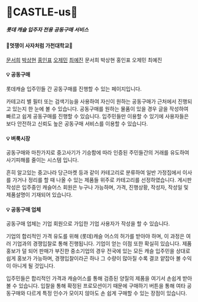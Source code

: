 # 🦅CASTLE-us🦅
##### 롯데 캐슬 입주자 전용 공동구매 서비스

#### 🦁멋쟁이 사자처럼 가천대학교🦁
[문서희](https://github.com/MunSeoHee)
[박상현](https://github.com/BbakSsang)
[홍인표](https://github.com/Inpyo-Hong)
[오제민](https://github.com/jasonoh22)
[최예진](https://github.com/chldppwls12)
문서희 박상현 홍인표 오제민 최예진
 

#### 💡 공동구매
롯데캐슬 입주민들 간 공동구매를 진행할 수 있는 페이지입니다.

카테고리 별 필터 또는 검색기능을 사용하여 자신이 원하는 공동구매가 근처에서 진행되고 있는지 한 눈에 볼 수 있습니다. 공동구매를 원하는 물품이 있을 경우 글을 작성하여 빠르고 쉽게 공동구매를 진행할 수 있습니다. 입주민들만 이용할 수 있기에 사용자들은 보다 안전하고 신뢰도 높은  공동구매 서비스를 이용할 수 있습니다.

 

 

 

 

 

#### 💡 벼룩시장
공동구매와 마찬가지로 중고사기가 기승함에 따라 인증된 주민들간의 거래를 유도하여 사기피해를 줄이는 시스템 입니다.

흔히 알고있는 중고나라 당근마켓 등과 같이 카테고리로 분류하여 일반 가정집에서 이사를 가거나 정리를 할 때 나올 수 있는 제품들 위주로 카테고리를 선정하였습니다. 게시판 작성은 입주중인 캐슬어스 회원은 누구나 가능하며, 가격, 진행상황, 작성자, 작성일 및 제품설명이 기재되어 있습니다.

 

 

 

 

 

#### 💡 공동구매 업체
공동구매 업체는 기업 회원으로 가입한 기업 사용자가 작성을 할 수 있습니다.

기업의 합리적인 가격 유도를 위해 (롯데)캐슬 어스의 허가를 받아야 하며, 이 과정은 여러 기업과의 경쟁입찰로 통해 진행됩니다. 기업이 얻는 이점 또한 확실히 있습니다. 제품홍보가 덜 되어 판매가 부진한 중소기업의 경우 전국에 있는 모든 캐슬 입주민을 상대로 쉽게 홍보가 가능하며, 경쟁입찰이라곤 하나 그 수량이 많아질 수록 결코 얕잡아 볼 수익이 아니게 될 것입니다.

입주민들은 합리적인 가격과 캐슬어스를 통해 검증된 양질의 제품을 여기서 손쉽게 받아 볼 수 있습니다. 입찰을 통해 확정된 프로모션이기 때문에 구매하기 버튼을 통해 여타 공동구매와 다르게 특정 인수가 모이지 않아도 손 쉽게 구매할 수 있는 장점이 있습니다.

 
